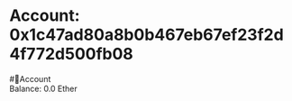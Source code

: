 
Account: 0x1c47ad80a8b0b467eb67ef23f2d4f772d500fb08
===================================================
  
#📜Account  
Balance: 0.0 Ether